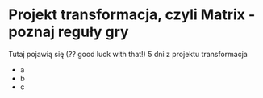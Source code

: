 # Projekt transformacja, czyli Matrix - poznaj reguły gry

Tutaj pojawią się (?? good luck with that!) 5 dni z projektu transformacja

* a
* b
* c
